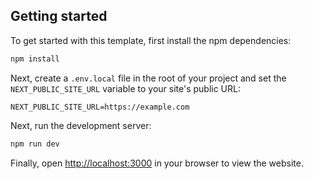 ## Getting started

To get started with this template, first install the npm dependencies:

```bash
npm install
```

Next, create a `.env.local` file in the root of your project and set the `NEXT_PUBLIC_SITE_URL` variable to your site's public URL:

```
NEXT_PUBLIC_SITE_URL=https://example.com
```

Next, run the development server:

```bash
npm run dev
```

Finally, open [http://localhost:3000](http://localhost:3000) in your browser to view the website.

